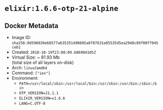 # `elixir:1.6.6-otp-21-alpine`

## Docker Metadata

- Image ID: `sha256:0d596030e68577a635351490605a8f87631e85535d5ea2948c89f00f7045ceb1`
- Created: `2018-10-19T23:08:09.686904105Z`
- Virtual Size: ~ 81.93 Mb  
  (total size of all layers on-disk)
- Arch: `linux`/`amd64`
- Command: `["iex"]`
- Environment:
  - `PATH=/usr/local/sbin:/usr/local/bin:/usr/sbin:/usr/bin:/sbin:/bin`
  - `OTP_VERSION=21.1.1`
  - `ELIXIR_VERSION=v1.6.6`
  - `LANG=C.UTF-8`

